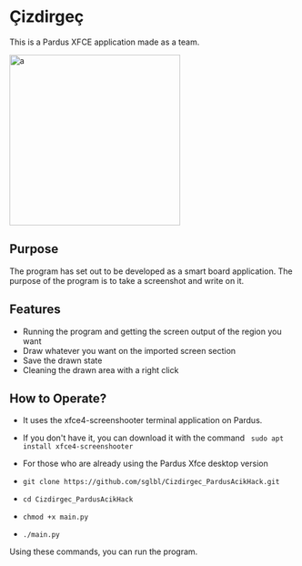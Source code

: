 # Çizdirgeç

This is a Pardus XFCE application made as a team. 

<img src="https://www.pardus.org.tr/wp-content/uploads/2019/12/parduslogo.png" alt="a" width="300"/>

## Purpose

The program has set out to be developed as a smart board application.
The purpose of the program is to take a screenshot and write on it.

## Features
- Running the program and getting the screen output of the region you want
- Draw whatever you want on the imported screen section
- Save the drawn state
- Cleaning the drawn area with a right click

## How to Operate?

- It uses the xfce4-screenshooter terminal application on Pardus.
- If you don't have it, you can download it with the command
` sudo apt install xfce4-screenshooter`

- For those who are already using the Pardus Xfce desktop version

- `git clone https://github.com/sglbl/Cizdirgec_PardusAcikHack.git`
- `cd Cizdirgec_PardusAcikHack`
- `chmod +x main.py`
- `./main.py`

Using these commands, you can run the program.
